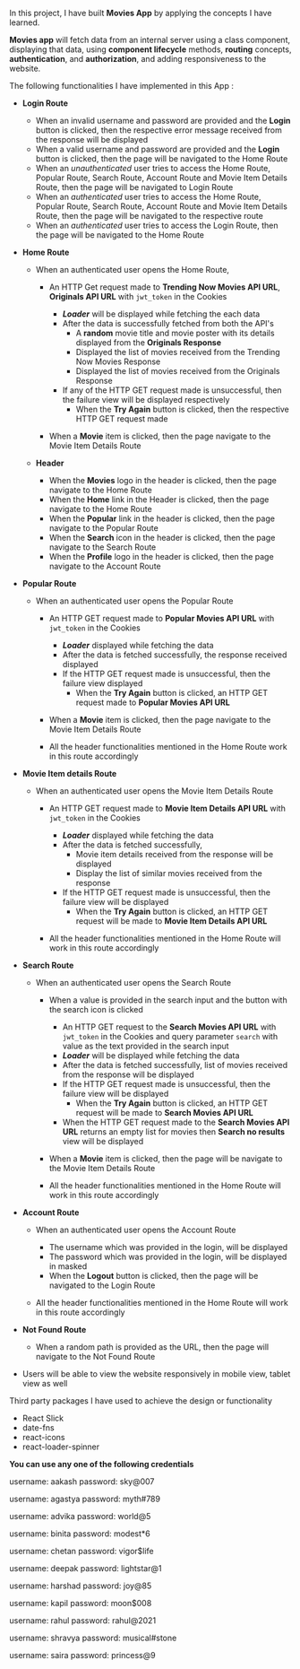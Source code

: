 In this project, I have built **Movies App** by applying the concepts I have learned.

**Movies app** will fetch data from an internal server using a class component, displaying that data, using **component lifecycle** methods, **routing** concepts, **authentication**, and **authorization**, and adding responsiveness to the website.

The following functionalities I have implemented in this App :

- **Login Route**

  - When an invalid username and password are provided and the **Login** button is clicked, then the respective error message received from the response will be displayed
  - When a valid username and password are provided and the **Login** button is clicked, then the page will be navigated to the Home Route
  - When an _unauthenticated_ user tries to access the Home Route, Popular Route, Search Route, Account Route and Movie Item Details Route, then the page will be navigated to Login Route
  - When an _authenticated_ user tries to access the Home Route, Popular Route, Search Route, Account Route and Movie Item Details Route, then the page will be navigated to the respective route
  - When an _authenticated_ user tries to access the Login Route, then the page will be navigated to the Home Route

- **Home Route**

  - When an authenticated user opens the Home Route,

    - An HTTP Get request made to **Trending Now Movies API URL**, **Originals API URL** with `jwt_token` in the Cookies

      - **_Loader_** will be displayed while fetching the each data
      - After the data is successfully fetched from both the API's
        - A **random** movie title and movie poster with its details displayed from the **Originals Response**
        - Displayed the list of movies received from the Trending Now Movies Response
        - Displayed the list of movies received from the Originals Response
      - If any of the HTTP GET request made is unsuccessful, then the failure view will be displayed respectively
        - When the **Try Again** button is clicked, then the respective HTTP GET request made

    - When a **Movie** item is clicked, then the page navigate to the Movie Item Details Route

  - **Header**  

    - When the **Movies** logo in the header is clicked, then the page navigate to the Home Route
    - When the **Home** link in the Header is clicked, then the page navigate to the Home Route
    - When the **Popular** link in the header is clicked, then the page navigate to the Popular Route
    - When the **Search** icon in the header is clicked, then the page navigate to the Search Route
    - When the **Profile** logo in the header is clicked, then the page navigate to the Account Route

- **Popular Route**

  - When an authenticated user opens the Popular Route

    - An HTTP GET request made to **Popular Movies API URL** with `jwt_token` in the Cookies

      - **_Loader_** displayed while fetching the data
      - After the data is fetched successfully, the response received displayed
      - If the HTTP GET request made is unsuccessful, then the failure view displayed
        - When the **Try Again** button is clicked, an HTTP GET request made to **Popular Movies API URL**

    - When a **Movie** item is clicked, then the page navigate to the Movie Item Details Route
    - All the header functionalities mentioned in the Home Route work in this route accordingly

- **Movie Item details Route**

  - When an authenticated user opens the Movie Item Details Route

    - An HTTP GET request made to **Movie Item Details API URL** with `jwt_token` in the Cookies

      - **_Loader_**  displayed while fetching the data
      - After the data is fetched successfully,
        - Movie item details received from the response will be displayed
        - Display the list of similar movies received from the response
      - If the HTTP GET request made is unsuccessful, then the failure view will be displayed
        - When the **Try Again** button is clicked, an HTTP GET request will be made to **Movie Item Details API URL**

    - All the header functionalities mentioned in the Home Route will work in this route accordingly


- **Search Route**

  - When an authenticated user opens the Search Route

    - When a value is provided in the search input and the button with the search icon is clicked

      - An HTTP GET request to the **Search Movies API URL**  with `jwt_token` in the Cookies and query parameter `search` with value as the text provided in the search input
      - **_Loader_** will be displayed while fetching the data
      - After the data is fetched successfully, list of movies received from the response will be displayed
      - If the HTTP GET request made is unsuccessful, then the failure view will be displayed
        - When the **Try Again** button is clicked, an HTTP GET request will be made to **Search Movies API URL**
      - When the HTTP GET request made to the **Search Movies API URL** returns an empty list for movies then **Search no results** view will be displayed

    - When a **Movie** item is clicked, then the page will be navigate to the Movie Item Details Route
    - All the header functionalities mentioned in the Home Route will work in this route accordingly

- **Account Route**

  - When an authenticated user opens the Account Route

    - The username which was provided in the login, will be displayed
    - The password which was provided in the login, will be displayed in masked
    - When the **Logout** button is clicked, then the page will be navigated to the Login Route

  - All the header functionalities mentioned in the Home Route will work in this route accordingly


- **Not Found Route**

  - When a random path is provided as the URL, then the page will navigate to the Not Found Route

- Users will be able to view the website responsively in mobile view, tablet view as well



Third party packages I have used to achieve the design or functionality

  - React Slick
  - date-fns 
  - react-icons
  - react-loader-spinner



**You can use any one of the following credentials**

  username: aakash
  password: sky@007

  username: agastya
  password: myth#789

  username: advika
  password: world@5

  username: binita
  password: modest*6

  username: chetan
  password: vigor$life

  username: deepak
  password: lightstar@1

  username: harshad
  password: joy@85

  username: kapil
  password: moon$008

 username: rahul
 password: rahul@2021

  username: shravya
  password: musical#stone

  username: saira
  password: princess@9


